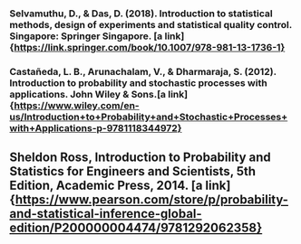 ### Selvamuthu, D., & Das, D. (2018). Introduction to statistical methods, design of experiments and statistical quality control. Singapore: Springer Singapore. [a link] {https://link.springer.com/book/10.1007/978-981-13-1736-1}

### Castañeda, L. B., Arunachalam, V., & Dharmaraja, S. (2012). Introduction to probability and stochastic processes with applications. John Wiley & Sons.[a link]{https://www.wiley.com/en-us/Introduction+to+Probability+and+Stochastic+Processes+with+Applications-p-9781118344972}


## Sheldon Ross, Introduction to Probability and Statistics for Engineers and Scientists, 5th Edition, Academic Press, 2014. [a link]{https://www.pearson.com/store/p/probability-and-statistical-inference-global-edition/P200000004474/9781292062358}
